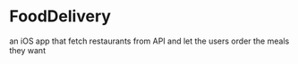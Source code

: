 # FoodDelivery
 an iOS app that fetch restaurants from API and let the users order the meals they  want
